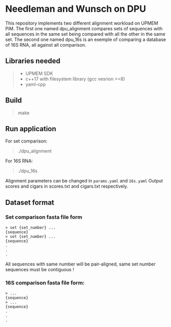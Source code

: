 # Needleman and Wunsch on DPU

This repository implements two different alignment workload on UPMEM PiM.
The first one named dpu_alignment compares sets of sequences with all sequences in the same set being compared with all the other in the same set.
The second one named dpu_16s is an exemple of comparing a database of 16S RNA, all against all comparison.

## Libraries needed

> - UPMEM SDK
> - c++17 with filesystem library (gcc vesrion >=8)
> - yaml-cpp

## Build

> make

## Run application

For set comparison:
> ./dpu_alignment

For 16S RNA:
> ./dpu_16s

Alignment parameters can be changed in `params.yaml` and `16s.yaml`
Output scores and cigars in scores.txt and cigars.txt respectively.


## Dataset format

### Set comparison fasta file form

```
> set {set_number} ...
{sequence}
> set {set_number} ...
{sequence}
.
.
.
```
All sequences with same number will be pair-aligned, same set number sequences must be contiguous !

### 16S comparison fasta file form:

```
> ...
{sequence}
> ...
{sequence}
.
.
.
```

